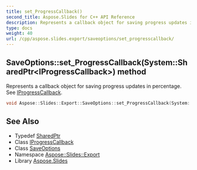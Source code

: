 ```yaml
---
title: set_ProgressCallback()
second_title: Aspose.Slides for C++ API Reference
description: Represents a callback object for saving progress updates in percentage. See IProgressCallback.
type: docs
weight: 40
url: /cpp/aspose.slides.export/saveoptions/set_progresscallback/
---
```

## SaveOptions::set_ProgressCallback(System::SharedPtr\<IProgressCallback\>) method


Represents a callback object for saving progress updates in percentage. See [IProgressCallback](../../../aspose.slides/iprogresscallback/).

```cpp
void Aspose::Slides::Export::SaveOptions::set_ProgressCallback(System::SharedPtr<IProgressCallback> value) override
```

## See Also

* Typedef [SharedPtr](../../system/sharedptr/)
* Class [IProgressCallback](../../aspose.slides/iprogresscallback/)
* Class [SaveOptions](./)
* Namespace [Aspose::Slides::Export](../)
* Library [Aspose.Slides](../../)